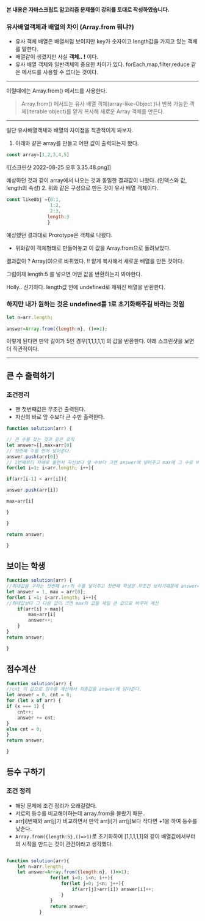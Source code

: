**본 내용은 자바스크립트 알고리즘 문제풀이 강의를 토대로 작성하였습니다.**
### 유사배열객체과 배열의 차이 (Array.from 뭐냐?)
- 유사 객체 배열은 배열처럼 보이지만 key가 숫자이고 length값을 가지고 있는 객체를 말한다. 
- 배열같이 생겼지만 사실 **객체.. !** 이다. 
- 유사 배열 객체와 일반객체의 중요한 차이가 있다.
forEach,map,filter,reduce 같은 메서드를 사용할 수 없다는 것이다. 
----
이럴때에는 Array.from() 메서드를 사용한다. 

> Array.from() 메서드는 유사 배열 객체(array-like-Object )나 반복 가능한 객체(iterable object)를 얕게 복사해 새로운 Array 객체를 만든다. 

---
일단 유사배열객체와 배열의 차이점을 직관적이게 봐보자.
1. 아래와 같은 array를 만들고 어떤 값이 출력되는지 봤다.
```js
const array=[1,2,3,4,5]
```
![[스크린샷 2022-08-25 오후 3.35.48.png]]

예상하던 것과 같이 array에서 나오는 것과 동일한 결과값이 나왔다. (인덱스와 값, length의 속성)
2. 위와 같은 구성으로 만든 것이 유사 배열 객체이다.  

```js
const likeObj ={0:1,
                1:2, 
                2:3,
               length:3
               }
```
예상했던 결과대로 Prorotype은 객체로 나왔다.


- 위와같이 객체형태로 만들어놓고 이 값을 Array.from으로 돌려보았다. 

결과값이 ? Array(0)으로 바뀌었다.  !!
얕게 복사해서 새로운 배열을 만든 것이다. 

그럼이제 length:5 를 넣으면 어떤 값을 반환하는지 봐야한다. 

Holly.. 신기하다. 
length값 안에 undefined로 채워진 배열을 반환한다. 

### 하지만 내가 원하는 것은 undefined를 1로 초기화해주길 바라는 것임 
```js
let n=arr.length;
		                 
answer=Array.from({length:n}, ()=>1);
```
이렇게 된다면 만약 길이가 5인 경우[1,1,1,1,1] 의 값을 반환한다. 
아래 스크린샷을 보면 더 직관적이다. 


----
## 큰 수 출력하기
### 조건정리 
- 맨 첫번째값은 무조건 출력된다. 
- 자신의 바로 앞 수보다 큰 수만 출력한다. 
```js
function solution(arr) {

// 큰 수를 찾는 것과 같은 로직 
let answer=[],max=arr[0]
// 첫번째 수를 먼저 넣어준다. 
answer.push(arr[0])
// 1번째부터 차례로 돌면서 자신보다 앞 수보다 크면 answer에 넣어주고 max에 그 수로 바꾸어 준다.
for(let i=1; i<arr.length; i++){

if(arr[i-1] < arr[i]){

answer.push(arr[i])

max=arr[i]

}

}

return answer;

}
```

## 보이는 학생
```js
function solution(arr) {
//최대값을 구하는 첫번째 arr의 수를 넣어주고 첫번째 학생은 무조건 보이기때문에 answer=1로 초기값 세팅
let answer = 1, max = arr[0];
for(let i =1; i<arr.length; i++){
//최대값보다 그 다음 값이 크면 max의 값을 제일 큰 값으로 바꾸어 계산
	if(arr[i] > max){
		max=arr[i]
		answer++;
	}
}
return answer;

}
```

## 점수계산
```js
function solution(arr) {
//cnt 의 값으로 점수를 계산해서 최종값을 answer에 담아준다. 
let answer = 0, cnt = 0;
for (let x of arr) {
if (x === 1) {
	cnt++;
	answer += cnt;
}
else cnt = 0;
}
return answer;

}
```

## 등수 구하기 
### 조건 정리 
- 해당 문제에 조건 정리가 오래걸렸다. 
- 서로의 등수를 비교해야하는데 array.from을 몰랐기 때문.. 
- arr[i]번째와 arr[j]가 비교하면서 만약 arr[i]가 arr[j]보다 작다면 +1을 하여 등수를 낮춘다. 
- `Array.from({length:5},()=>1)`로 초기화하여 [1,1,1,1,1]와 같이 배열값에서부터의 시작을 만드는 것이 관건이라고 생각했다. 
```js

function solution(arr){  
    let n=arr.length;
    let answer=Array.from({length:n}, ()=>1);
                for(let i=0; i<n; i++){
                    for(let j=0; j<n; j++){
                        if(arr[j]>arr[i]) answer[i]++;
                    }
                }             
                return answer;
            }

```